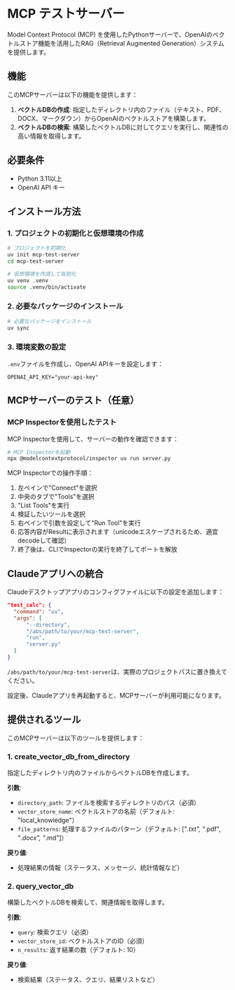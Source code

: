 # MCP テストサーバー

Model Context Protocol (MCP) を使用したPythonサーバーで、OpenAIのベクトルストア機能を活用したRAG（Retrieval Augmented Generation）システムを提供します。

## 機能

このMCPサーバーは以下の機能を提供します：

1. **ベクトルDBの作成**: 指定したディレクトリ内のファイル（テキスト、PDF、DOCX、マークダウン）からOpenAIのベクトルストアを構築します。
2. **ベクトルDBの検索**: 構築したベクトルDBに対してクエリを実行し、関連性の高い情報を取得します。

## 必要条件

- Python 3.11以上
- OpenAI API キー

## インストール方法

### 1. プロジェクトの初期化と仮想環境の作成

```bash
# プロジェクトを初期化
uv init mcp-test-server
cd mcp-test-server

# 仮想環境を作成して有効化
uv venv .venv
source .venv/bin/activate
```

### 2. 必要なパッケージのインストール

```bash
# 必要なパッケージをインストール
uv sync
```

### 3. 環境変数の設定

`.env`ファイルを作成し、OpenAI APIキーを設定します：

```
OPENAI_API_KEY="your-api-key"
```

## MCPサーバーのテスト（任意）

### MCP Inspectorを使用したテスト

MCP Inspectorを使用して、サーバーの動作を確認できます：

```bash
# MCP Inspectorを起動
npx @modelcontextprotocol/inspector uv run server.py
```

MCP Inspectorでの操作手順：

1. 左ペインで"Connect"を選択
2. 中央のタブで"Tools"を選択
3. "List Tools"を実行
4. 検証したいツールを選択
5. 右ペインで引数を設定して"Run Tool"を実行
6. 応答内容がResultに表示されます（unicodeエスケープされるため、適宜decodeして確認）
7. 終了後は、CLIでInspectorの実行を終了してポートを解放

## Claudeアプリへの統合

Claudeデスクトップアプリのコンフィグファイルに以下の設定を追加します：

```json
"test_calc": {
  "command": "uv",
  "args": [
      "--directory",
      "/abs/path/to/your/mcp-test-server",
      "run",
      "server.py"
  ]
}
```

`/abs/path/to/your/mcp-test-server`は、実際のプロジェクトパスに置き換えてください。

設定後、Claudeアプリを再起動すると、MCPサーバーが利用可能になります。

## 提供されるツール

このMCPサーバーは以下のツールを提供します：

### 1. create_vector_db_from_directory

指定したディレクトリ内のファイルからベクトルDBを作成します。

**引数**:
- `directory_path`: ファイルを検索するディレクトリのパス（必須）
- `vector_store_name`: ベクトルストアの名前（デフォルト: "local_knowledge"）
- `file_patterns`: 処理するファイルのパターン（デフォルト: ["*.txt", "*.pdf", "*.docx", "*.md"]）

**戻り値**:
- 処理結果の情報（ステータス、メッセージ、統計情報など）

### 2. query_vector_db

構築したベクトルDBを検索して、関連情報を取得します。

**引数**:
- `query`: 検索クエリ（必須）
- `vector_store_id`: ベクトルストアのID（必須）
- `n_results`: 返す結果の数（デフォルト: 10）

**戻り値**:
- 検索結果（ステータス、クエリ、結果リストなど）